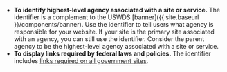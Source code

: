 - **To identify highest-level agency associated with a site or service.** The identifier is a complement to the USWDS [banner]({{ site.baseurl }}/components/banner). Use the identifier to tell users what agency is responsible for your website. If your site is the primary site associated with an agency, you can still use the identifier. Consider the parent agency to be the highest-level agency associated with a site or service.
- **To display links required by federal laws and policies.** The identifier includes [links required on all government sites](https://digital.gov/resources/required-web-content-and-links/).